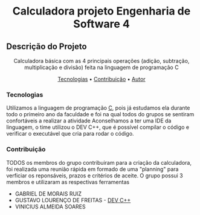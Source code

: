 <h1 align="center">Calculadora projeto Engenharia de Software 4 </h1>

## Descrição do Projeto
<p align="center">Calculadora básica com as 4 principais operações (adição, subtração, multiplicação e divisão) feita na linguagem de programação C</p>

<p align="center">
 <a href="#tecnologias">Tecnologias</a> • 
 <a href="#contribuicao">Contribuição</a> •  
 <a href="#autor">Autor</a>
</p>


### Tecnologias

Utilizamos a linguagem de programação [C](https://docs.microsoft.com/pt-br/cpp/c-language/?view=msvc-160), pois já estudamos ela durante todo o primeiro ano da faculdade e foi na qual todos do grupos se sentiram confortáveis a realizar a atividade 
Aconselhamos a ter uma IDE da linguagem, o time utilizou o DEV C++, que é possível compilar o código e verificar o executável que cria para rodar o código.  

### Contribuição
TODOS os membros do grupo contribuiram para a criação da calculadora, foi realizada uma reunião rápida em formado de uma "planning" para verficiar os reponsáveis, prazos e critérios de aceite. 
O grupo possui 3 membros e utilizaram as respectivas ferramentas 
- GABRIEL DE MORAIS RUIZ 
- GUSTAVO LOURENÇO DE FREITAS - [DEV C++](https://www.bloodshed.net/)
- VINICIUS ALMEIDA SOARES
